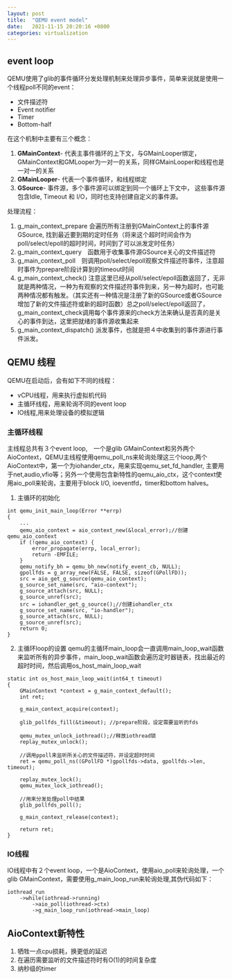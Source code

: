 ```yaml
---
layout: post
title:  "QEMU event model"
date:   2021-11-15 20:20:16 +0800
categories: virtualization 
---
```

## event loop
QEMU使用了glib的事件循环分发处理机制来处理异步事件，简单来说就是使用一个线程poll不同的event：
- 文件描述符
- Event notifier
- Timer
- Bottom-half

在这个机制中主要有三个概念：
1. **GMainContext**- 代表主事件循环的上下文，与GMainLooper绑定，GMainContext和GMLooper为一对一的关系，同样GMainLooper和线程也是一对一的关系　
2. **GMainLooper**- 代表一个事件循环，和线程绑定
3. **GSource**- 事件源，多个事件源可以绑定到同一个循环上下文中， 这些事件源包含Idle, Timeout 和 I/O，同时也支持创建自定义的事件源。

处理流程：
1. g_main_context_prepare 会遍历所有注册到GMainContext上的事件源GSource, 找到最近要到期的定时任务（将来这个超时时间会作为poll/select/epoll的超时时间，时间到了可以派发定时任务）
2. g_main_context_query　函数用于收集事件源GSource关心的文件描述符
3. g_main_context_poll　则调用poll/select/epoll观察文件描述符事件，注意超时事件为prepare阶段计算到的timeout时间
4. g_main_context_check() 注意这里已经从poll/select/epoll函数返回了，无非就是两种情况，一种为有观察的文件描述符事件到来，另一种为超时，也可能两种情况都有触发。（其实还有一种情况是注册了新的GSource或者GSource 增加了新的文件描述符或新的超时函数）总之poll/select/epoll返回了，g_main_context_check调用每个事件源来的check方法来确认是否真的是关心的事件到达，这里把就绪的事件源收集起来
5. g_main_context_dispatch() 派发事件，也就是把４中收集到的事件源进行事件派发。
  
## QEMU 线程
QEMU在启动后，会有如下不同的线程：
- vCPU线程，用来执行虚拟机代码
- 主循环线程，用来轮询不同的event loop
- IO线程,用来处理设备的模拟逻辑

### 主循环线程
主线程总共有３个event loop,　一个是glib GMainContext和另外两个AioContext，QEMU主线程使用qemu_poll_ns来轮询处理这三个loop,两个AioContext中，第一个为iohander_ctx，用来实现qemu_set_fd_handler, 主要用于net,audio,vfio等；另外一个使用包含新特性的qemu_aio_ctx，这个context使用aio_poll来轮询，主要用于block I/O, ioeventfd，timer和bottom halves。
1. 主循环的初始化
```
int qemu_init_main_loop(Error **errp)
{
    ...
    qemu_aio_context = aio_context_new(&local_error);//创建qemu_aio_context
    if (!qemu_aio_context) {
        error_propagate(errp, local_error);
        return -EMFILE;
    }
    qemu_notify_bh = qemu_bh_new(notify_event_cb, NULL);
    gpollfds = g_array_new(FALSE, FALSE, sizeof(GPollFD));
    src = aio_get_g_source(qemu_aio_context);
    g_source_set_name(src, "aio-context");
    g_source_attach(src, NULL);
    g_source_unref(src);
    src = iohandler_get_g_source();//创建iohandler_ctx
    g_source_set_name(src, "io-handler");
    g_source_attach(src, NULL);
    g_source_unref(src);
    return 0;
}
```

2. 主循环loop的设置
qemu的主循环main_loop会一直调用main_loop_wait函数来监听所有的异步事件，main_loop_wait函数会遍历定时器链表，找出最近的超时时间，然后调用os_host_main_loop_wait
```
static int os_host_main_loop_wait(int64_t timeout)
{
    GMainContext *context = g_main_context_default();
    int ret;

    g_main_context_acquire(context);

    glib_pollfds_fill(&timeout); //prepare阶段，设定需要监听的fds

    qemu_mutex_unlock_iothread();//释放iothread锁
    replay_mutex_unlock();

    //调用ppoll来监听所关心的文件描述符，并设定超时时间
    ret = qemu_poll_ns((GPollFD *)gpollfds->data, gpollfds->len, timeout);

    replay_mutex_lock();
    qemu_mutex_lock_iothread();

    //用来分发处理poll中结果
    glib_pollfds_poll();

    g_main_context_release(context);

    return ret;
}
```
### IO线程
IO线程中有２个event loop，一个是AioContext，使用aio_poll来轮询处理，一个glib GMainContext，需要使用g_main_loop_run来轮询处理,其伪代码如下：
```
iothread_run
    ->while(iothread->running)
        ->aio_poll(iothread->ctx)
        ->g_main_loop_run(iothread->main_loop)
```
## AioContext新特性
1. 牺牲一点cpu损耗，换更低的延迟
2. 在遍历需要监听的文件描述符时有O(1)的时间复杂度
3. 纳秒级的timer